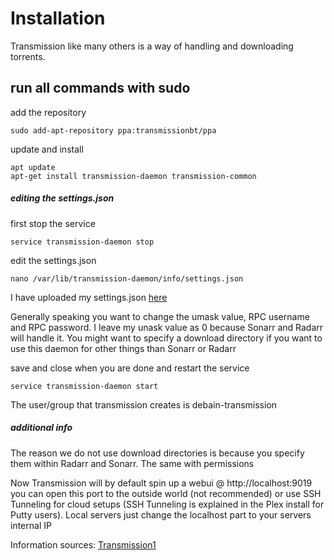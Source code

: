 # Installation 
Transmission like many others is a way of handling and downloading torrents. 

## run all commands with sudo 

add the repository 
```
sudo add-apt-repository ppa:transmissionbt/ppa
```

update and install
```
apt update
apt-get install transmission-daemon transmission-common 
```

##### editing the settings.json
first stop the service
```
service transmission-daemon stop
```

edit the settings.json
```
nano /var/lib/transmission-daemon/info/settings.json
```
I have uploaded my settings.json [here](/var/lib/transmission-daemon/info/settings.json)

Generally speaking you want to change the umask value, RPC username and RPC password. I leave my unask value as 0 because Sonarr and Radarr will handle it. You might want to specify a download directory if you want to use this daemon for other things than Sonarr or Radarr

save and close when you are done and restart the service
```
service transmission-daemon start
```

The user/group that transmission creates is debain-transmission

##### additional info

The reason we do not use download directories is because you specify them within Radarr and Sonarr. The same with permissions

Now Transmission will by default spin up a webui @ http://localhost:9019 you can open this port to the outside world (not recommended) or use SSH Tunneling for cloud setups (SSH Tunneling is explained in the Plex install for Putty users). Local servers just change the localhost part to your servers internal IP


Information sources: [Transmission1](https://help.ubuntu.com/community/TransmissionHowTo#Installation)
